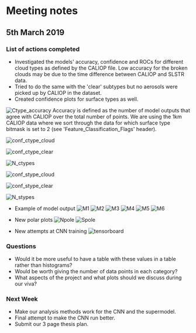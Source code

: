 # Meeting notes

## 5th March 2019

### List of actions completed

- Investigated the models' accuracy, confidence and ROCs for different cloud types as defined by the CALIOP file. Low accuracy for the broken clouds may be due to the time difference between CALIOP and SLSTR data.
- Tried to do the same with the 'clear' subtypes but no aerosols were picked up by CALIOP in the dataset.
- Created confidence plots for surface types as well.

![Ctype_accuracy](http://www.hep.ph.ic.ac.uk/~kt2015/ctype_accuracy.png)
Accuracy is defined as the number of model outputs that agree with CALIOP over the total number of points. We are using the 1km CALIOP data where we sort through the data for which surface type bitmask is set to 2 (see 'Feature_Classification_Flags' header).

![conf_ctype_cloud](http://www.hep.ph.ic.ac.uk/~kt2015/conf_ctype_cloud.png)

![conf_ctype_clear](http://www.hep.ph.ic.ac.uk/~kt2015/conf_ctype_clear.png)

![N_ctypes](http://www.hep.ph.ic.ac.uk/~kt2015/N_ctype.png)

![conf_stype_cloud](http://www.hep.ph.ic.ac.uk/~kt2015/conf_stype_cloud.png)

![conf_stype_clear](http://www.hep.ph.ic.ac.uk/~kt2015/conf_stype_clear.png)

![N_stypes](http://www.hep.ph.ic.ac.uk/~kt2015/N_stype_corrected.png)

- Example of model output
![M1](http://www.hep.ph.ic.ac.uk/~trz15/S3A_SL_1_RBT____20180531T222736_20180531T223036_20180602T040456_0179_032_001_1800_LN2_O_NT_003.SEN3/Im1.png)
![M2](http://www.hep.ph.ic.ac.uk/~trz15/S3A_SL_1_RBT____20180531T222736_20180531T223036_20180602T040456_0179_032_001_1800_LN2_O_NT_003.SEN3/Im2.png)
![M3](http://www.hep.ph.ic.ac.uk/~trz15/S3A_SL_1_RBT____20180531T222736_20180531T223036_20180602T040456_0179_032_001_1800_LN2_O_NT_003.SEN3/Im3.png)
![M4](http://www.hep.ph.ic.ac.uk/~trz15/S3A_SL_1_RBT____20180531T222736_20180531T223036_20180602T040456_0179_032_001_1800_LN2_O_NT_003.SEN3/Im4.png)
![M5](http://www.hep.ph.ic.ac.uk/~trz15/S3A_SL_1_RBT____20180531T222736_20180531T223036_20180602T040456_0179_032_001_1800_LN2_O_NT_003.SEN3/Im5.png)
![M6](http://www.hep.ph.ic.ac.uk/~trz15/S3A_SL_1_RBT____20180531T222736_20180531T223036_20180602T040456_0179_032_001_1800_LN2_O_NT_003.SEN3/Im6.png)

- New polar plots
![Npole](http://www.hep.ph.ic.ac.uk/~trz15/Npole5.png)
![Spole](http://www.hep.ph.ic.ac.uk/~trz15/Spole5.png)

- New attempts at CNN training
![tensorboard](http://www.hep.ph.ic.ac.uk/~trz15/tensorboard3.png)

### Questions

- Would it be more useful to have a table with these values in a table rather than histograms?
- Would be worth giving the number of data points in each category?
- What aspects of the project and what plots should we discuss during our viva?

### Next Week

- Make our analysis methods work for the CNN and the supermodel.
- Final attempt to make the CNN run better.
- Submit our 3 page thesis plan.
